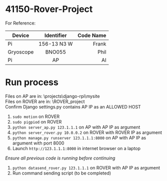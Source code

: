 # 41150-Rover-Project



For Reference:


| Device        | Identifier           | Code Name  |
| ------------- |:-------------:| -----:|
| Pi    | 156-13 N3 W | Frank |
| Gryoscope  | BNO055  |  Phil |
| Pi | AP      |    Al |



# Run process
Files on AP are in: \projects\django-rpi\mysite\
Files on ROVER are in: \ROVER_project\
Confirm Django settings.py contains AP IP as an ALLOWED HOST
1. `sudo motion` on ROVER
1. `sudo pigpiod` on ROVER
1. `python server_ap.py 123.1.1.1` on AP with AP IP as argument
1. `python server_rover.py 10.0.0.2` on ROVER with ROVER IP as argument
1. `python manage.py runserver 123.1.1.1:8000` on AP with AP IP as argument with port 8000
1. Launch `http://123.1.1.1:8000` in internet browser on a laptop

_Ensure all previous code is running before continuing_

1. `python datasend_rover.py 123.1.1.1` on ROVER with AP IP as argument
1. Run command sending script (to be completed)
